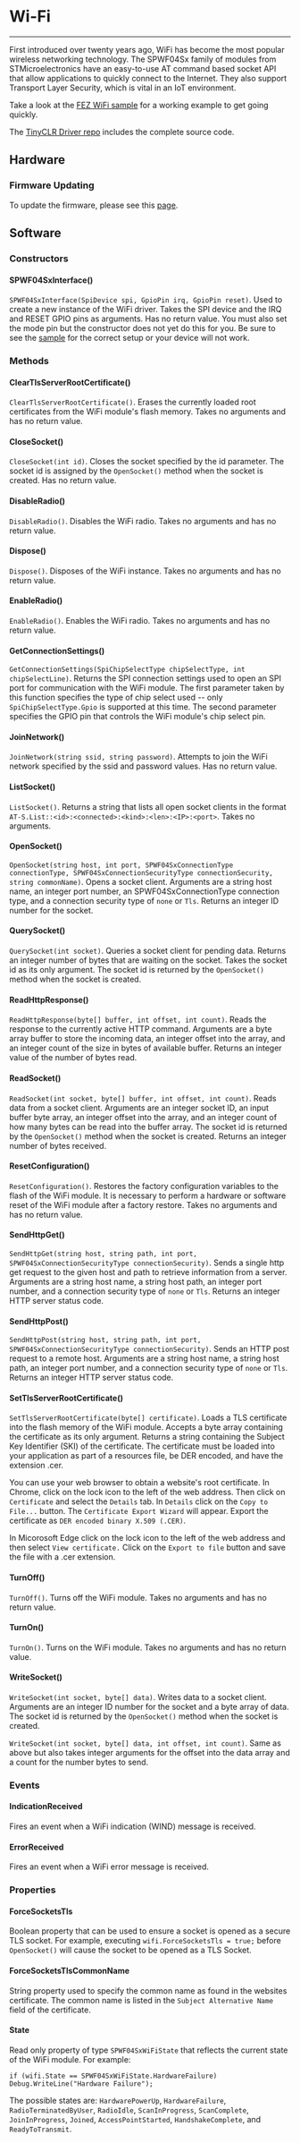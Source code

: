 # Wi-Fi
---
First introduced over twenty years ago, WiFi has become the most popular wireless networking technology. The SPWF04Sx family of modules from STMicroelectronics have an easy-to-use AT command based socket API that allow applications to quickly connect to the Internet. They also support Transport Layer Security, which is vital in an IoT environment.

Take a look at the [FEZ WiFi sample](https://github.com/ghi-electronics/TinyCLR-Samples/) for a working example to get going quickly.

The [TinyCLR Driver repo](https://github.com/ghi-electronics/TinyCLR-Drivers) includes the complete source code.

## Hardware

### Firmware Updating

To update the firmware, please see this [page](../../../hardware/components/spwf04sa.md).

## Software

### Constructors

#### SPWF04SxInterface()

`SPWF04SxInterface(SpiDevice spi, GpioPin irq, GpioPin reset)`. Used to create a new instance of the WiFi driver. Takes the SPI device and the IRQ and RESET GPIO pins as arguments. Has no return value. You must also set the mode pin but the constructor does not yet do this for you. Be sure to see the [sample](https://github.com/ghi-electronics/TinyCLR-Samples/blob/master/FEZ/FEZWiFi/Program.cs) for the correct setup or your device will not work.

### Methods

#### ClearTlsServerRootCertificate()

`ClearTlsServerRootCertificate()`. Erases the currently loaded root certificates from the WiFi module's flash memory. Takes no arguments and has no return value.

#### CloseSocket()

`CloseSocket(int id)`. Closes the socket specified by the id parameter. The socket id is assigned by the `OpenSocket()` method when the socket is created. Has no return value.

#### DisableRadio()

`DisableRadio()`. Disables the WiFi radio. Takes no arguments and has no return value.

#### Dispose()

`Dispose()`. Disposes of the WiFi instance. Takes no arguments and has no return value.

#### EnableRadio()

`EnableRadio()`. Enables the WiFi radio. Takes no arguments and has no return value.

#### GetConnectionSettings()

`GetConnectionSettings(SpiChipSelectType chipSelectType, int chipSelectLine)`. Returns the SPI connection settings used to open an SPI port for communication with the WiFi module. The first parameter taken by this function specifies the type of chip select used -- only `SpiChipSelectType.Gpio` is supported at this time. The second parameter specifies the GPIO pin that controls the WiFi module's chip select pin.

#### JoinNetwork()

`JoinNetwork(string ssid, string password)`. Attempts to join the WiFi network specified by the ssid and password values. Has no return value.

#### ListSocket()

`ListSocket()`. Returns a string that lists all open socket clients in the format `AT-S.List::<id>:<connected>:<kind>:<len>:<IP>:<port>`. Takes no arguments.

#### OpenSocket()

`OpenSocket(string host, int port, SPWF04SxConnectionType connectionType, SPWF04SxConnectionSecurityType connectionSecurity, string commonName)`. Opens a socket client. Arguments are a string host name, an integer port number, an SPWF04SxConnectionType connection type, and a connection security type of `none` or `Tls`. Returns an integer ID number for the socket.

#### QuerySocket()

`QuerySocket(int socket)`. Queries a socket client for pending data. Returns an integer number of bytes that are waiting on the socket. Takes the socket id as its only argument. The socket id is returned by the `OpenSocket()` method when the socket is created.

#### ReadHttpResponse()

`ReadHttpResponse(byte[] buffer, int offset, int count)`. Reads the response to the currently active HTTP command. Arguments are a byte array buffer to store the incoming data, an integer offset into the array, and an integer count of the size in bytes of available buffer. Returns an integer value of the number of bytes read.

#### ReadSocket()

`ReadSocket(int socket, byte[] buffer, int offset, int count)`. Reads data from a socket client. Arguments are an integer socket ID, an input buffer byte array, an integer offset into the array, and an integer count of how many bytes can be read into the buffer array. The socket id is returned by the `OpenSocket()` method when the socket is created. Returns an integer number of bytes received.

#### ResetConfiguration()

`ResetConfiguration()`. Restores the factory configuration variables to the flash of the WiFi module. It is necessary to perform a hardware or software reset of the WiFi module after a factory restore. Takes no arguments and has no return value.

#### SendHttpGet()

`SendHttpGet(string host, string path, int port, SPWF04SxConnectionSecurityType connectionSecurity)`. Sends a single http get request to the given host and path to retrieve information from a server. Arguments are a string host name, a string host path, an integer port number, and a connection security type of `none` or `Tls`. Returns an integer HTTP server status code.

#### SendHttpPost()

`SendHttpPost(string host, string path, int port, SPWF04SxConnectionSecurityType connectionSecurity)`. Sends an HTTP post request to a remote host. Arguments are a string host name, a string host path, an integer port number, and a connection security type of `none` or `Tls`. Returns an integer HTTP server status code.

#### SetTlsServerRootCertificate()

`SetTlsServerRootCertificate(byte[] certificate)`. Loads a TLS certificate into the flash memory of the WiFi module. Accepts a byte array containing the certificate as its only argument. Returns a string containing the Subject Key Identifier (SKI) of the certificate. The certificate must be loaded into your application as part of a resources file, be DER encoded, and have the extension .cer.

You can use your web browser to obtain a website's root certificate. In Chrome, click on the lock icon to the left of the web address. Then click on `Certificate` and select the `Details` tab. In `Details` click on the `Copy to File...` button. The `Certificate Export Wizard` will appear. Export the certificate as `DER encoded binary X.509 (.CER)`.

In Micorosoft Edge click on the lock icon to the left of the web address and then select `View certificate.` Click on the `Export to file` button and save the file with a .cer extension.

#### TurnOff()

`TurnOff()`. Turns off the WiFi module. Takes no arguments and has no return value.

#### TurnOn()

`TurnOn()`. Turns on the WiFi module. Takes no arguments and has no return value.

#### WriteSocket()

`WriteSocket(int socket, byte[] data)`. Writes data to a socket client. Arguments are an integer ID number for the socket and a byte array of data. The socket id is returned by the `OpenSocket()` method when the socket is created.

`WriteSocket(int socket, byte[] data, int offset, int count)`. Same as above but also takes integer arguments for the offset into the data array and a count for the number bytes to send.

### Events

#### IndicationReceived

Fires an event when a WiFi indication (WIND) message is received.

#### ErrorReceived

Fires an event when a WiFi error message is received.

### Properties

#### ForceSocketsTls

Boolean property that can be used to ensure a socket is opened as a secure TLS socket. For example, executing `wifi.ForceSocketsTls = true;` before `OpenSocket()` will cause the socket to be opened as a TLS Socket.

#### ForceSocketsTlsCommonName

String property used to specify the common name as found in the websites certificate. The common name is listed in the `Subject Alternative Name` field of the certificate.

#### State

Read only property of type `SPWF04SxWiFiState` that reflects the current state of the WiFi module. For example:

`if (wifi.State == SPWF04SxWiFiState.HardwareFailure) Debug.WriteLine("Hardware Failure");`

The possible states are: `HardwarePowerUp`, `HardwareFailure`, `RadioTerminatedByUser`, `RadioIdle`, `ScanInProgress`, `ScanComplete`, `JoinInProgress`, `Joined`, `AccessPointStarted`, `HandshakeComplete`, and `ReadyToTransmit`.
